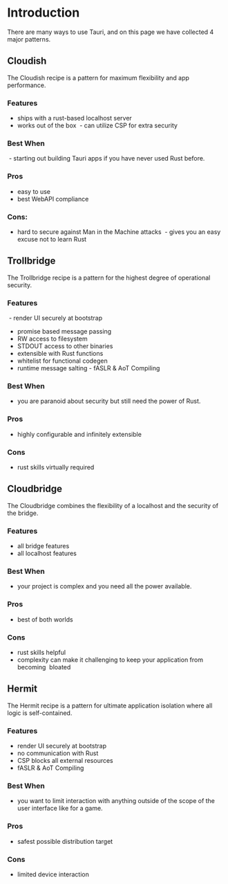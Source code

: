# Introduction

There are many ways to use Tauri, and on this page we have collected 4 major patterns.

## Cloudish
The Cloudish recipe is a pattern for maximum flexibility and app performance.  
### Features
- ships with a rust-based localhost server 
- works out of the box
 - can utilize CSP for extra security
### Best When
 - starting out building Tauri apps if you have never used Rust before.
### Pros
- easy to use
- best WebAPI compliance  
### Cons:
- hard to secure against Man in the Machine attacks
 - gives you an easy excuse not to learn Rust
## Trollbridge
The Trollbridge recipe is a pattern for the highest degree of operational security.  
### Features
 - render UI securely at bootstrap 
- promise based message passing 
- RW access to filesystem 
- STDOUT access to other binaries 
- extensible with Rust functions 
- whitelist for functional codegen
- runtime message salting - fASLR & AoT Compiling

### Best When
- you are paranoid about security but still need the power of Rust.  

### Pros
- highly configurable and infinitely extensible	  

### Cons
- rust skills virtually required

## Cloudbridge
The Cloudbridge combines the flexibility of a localhost and the security of the bridge.   

### Features
- all bridge features 
- all localhost features

### Best When
- your project is complex and you need all the power available.

### Pros
- best of both worlds	  

### Cons
- rust skills helpful
- complexity can make it challenging to keep your application from becoming  bloated 

## Hermit
The Hermit recipe is a pattern for ultimate application isolation where all logic is self-contained.  

### Features
- render UI securely at bootstrap 
- no communication with Rust 
- CSP blocks all external resources 
- fASLR  & AoT Compiling  

### Best When
- you want to limit interaction with anything outside of the scope of the user interface like for a game.

### Pros
- safest possible distribution target  

### Cons
- limited device interaction
